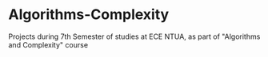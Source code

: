 # Algorithms-Complexity
Projects during 7th Semester of studies at ECE NTUA, as part of "Algorithms and Complexity" course
